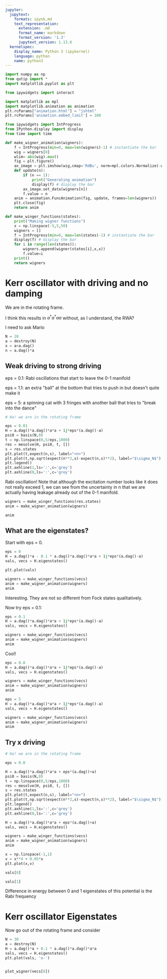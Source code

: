 ```yaml
---
jupyter:
  jupytext:
    formats: ipynb,md
    text_representation:
      extension: .md
      format_name: markdown
      format_version: '1.3'
      jupytext_version: 1.13.6
  kernelspec:
    display_name: Python 3 (ipykernel)
    language: python
    name: python3
---
```


```python
import numpy as np
from qutip import *
import matplotlib.pyplot as plt
```

```python
from ipywidgets import interact
```

```python
import matplotlib as mpl
import matplotlib.animation as animation
plt.rcParams["animation.html"] = "jshtml"
plt.rcParams['animation.embed_limit'] = 100
```

```python
from ipywidgets import IntProgress
from IPython.display import display
from time import time
```

```python
def make_wigner_animation(wigners):
    f = IntProgress(min=0, max=len(wigners)-1) # instantiate the bar
    wig = wigners[0]
    wlim= abs(wig).max()
    fig = plt.figure()
    ax_image = plt.imshow(wig,cmap='RdBu', norm=mpl.colors.Normalize(-wlim, wlim))
    def update(n):
        if (n == 1):
            print("Generating animation")
            display(f) # display the bar
        ax_image.set_data(wigners[n])
        f.value = n
    anim = animation.FuncAnimation(fig, update, frames=len(wigners))
    plt.close(fig)
    return anim
```

```python
def make_winger_functions(states):
    print("Making wigner functions")
    x = np.linspace(-5,5,50)
    wigners = []
    f = IntProgress(min=0, max=len(states)-1) # instantiate the bar
    display(f) # display the bar
    for i in range(len(states)):
        wigners.append(wigner(states[i],x,x))
        f.value=i
    print()
    return wigners
```

# Kerr oscillator with driving and no damping

We are in the rotating frame. 

I think this results in $a^\dagger a^\dagger a a$ without, as I understand, the RWA? 

I need to ask Mario

```python
N = 20
a = destroy(N)
x = a+a.dag()
n = a.dag()*a
```

## Weak driving to strong driving

eps = 0.1: Rabi oscillations that start to leave the 0-1 manifold

eps = 1.1: an extra "ball" at the bottom that tries to push in but doesn't quite make it

eps = 5: a spinning cat with 3 fringes with another ball that tries to "break into the dance"

```python
# Ha! we are in the rotating frame

eps = 0.01
H = a.dag()*a.dag()*a*a + 1j*eps*(a.dag()-a)
psi0 = basis(N,0)
t = np.linspace(0,5/eps,1000)
res = mesolve(H, psi0, t, [])
s = res.states
plt.plot(t,expect(n,s), label="<n>")
plt.plot(t,np.sqrt(expect(n**2,s)-expect(n,s)**2), label="$\sigma_N$")
plt.legend()
plt.axhline(1,ls=':',c='grey')
plt.axhline(0,ls=':',c='grey')
```

Rabi oscillation! Note that although the excitation number looks like it does not really exceed 1, we can see from the uncertainty in n that we are actually having leakage already out of the 0-1 manifold. 

```python
wigners = make_winger_functions(res.states)
anim = make_wigner_animation(wigners)
```

```python
anim
```

## What are the eigenstates? 

Start with eps = 0.

```python
eps = 0
H = a.dag()*a - 0.1 * a.dag()*a.dag()*a*a + 1j*eps*(a.dag()-a)
vals, vecs = H.eigenstates()
```

```python
plt.plot(vals)
```

```python
wigners = make_winger_functions(vecs)
anim = make_wigner_animation(wigners)
anim
```

Interesting. They are not so different from Fock states qualitatively.

Now try eps = 0.1:

```python
eps = 0.1
H = a.dag()*a.dag()*a*a + 1j*eps*(a.dag()-a)
vals, vecs = H.eigenstates()

wigners = make_winger_functions(vecs)
anim = make_wigner_animation(wigners)
anim
```

Cool!

```python
eps = 0.8
H = a.dag()*a.dag()*a*a + 1j*eps*(a.dag()-a)
vals, vecs = H.eigenstates()

wigners = make_winger_functions(vecs)
anim = make_wigner_animation(wigners)
anim
```

```python
eps = 5
H = a.dag()*a.dag()*a*a + 1j*eps*(a.dag()-a)
vals, vecs = H.eigenstates()

wigners = make_winger_functions(vecs)
anim = make_wigner_animation(wigners)
anim
```

## Try x driving

```python
# Ha! we are in the rotating frame

eps = 0.0
```

```python
H = a.dag()*a.dag()*a*a + eps*(a.dag()+a)
psi0 = basis(N,0)
t = np.linspace(0,5/eps,1000)
res = mesolve(H, psi0, t, [])
s = res.states
plt.plot(t,expect(n,s), label="<n>")
plt.plot(t,np.sqrt(expect(n**2,s)-expect(n,s)**2), label="$\sigma_N$")
plt.legend()
plt.axhline(1,ls=':',c='grey')
plt.axhline(0,ls=':',c='grey')
```

```python
H = a.dag()*a.dag()*a*a + eps*(a.dag()+a)
vals, vecs = H.eigenstates()

wigners = make_winger_functions(vecs)
anim = make_wigner_animation(wigners)
anim
```

```python
x = np.linspace(-1,1)
v = x**4 + 0.05*x
plt.plot(x,v)
```

```python
vals[0]
```

```python
vals[1]
```

Difference in energy between 0 and 1 eigenstates of this potential is the Rabi frequency


# Kerr oscillator Eigenstates 


Now go out of the rotating frame and consider

```python
N = 30
a = destroy(N)
H = a.dag()*a + 0.1 * a.dag()*a.dag()*a*a
vals, vecs = H.eigenstates()
plt.plot(vals, 'o-')
```

```python

```

```python
plot_wigner(vecs[8])
```

```python

```
